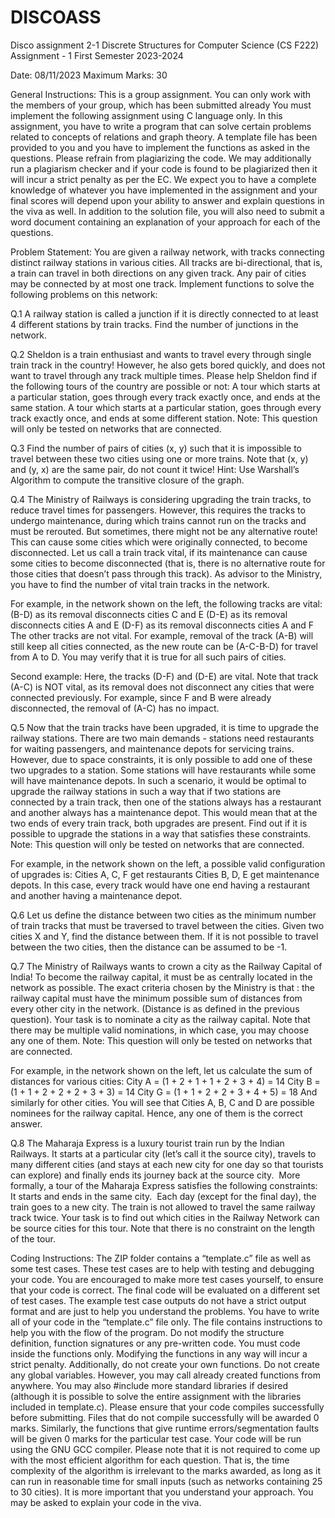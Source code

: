 # DISCOASS
Disco assignment 2-1
Discrete Structures for Computer Science (CS F222)
Assignment - 1
First Semester 2023-2024

Date: 08/11/2023
Maximum Marks: 30

General Instructions:
This is a group assignment. You can only work with the members of your group, which has been submitted already
You must implement the following assignment using C language only.
In this assignment, you have to write a program that can solve certain problems related to concepts of relations and graph theory. A template file has been provided to you and you have to implement the functions as asked in the questions. 
Please refrain from plagiarizing the code. We may additionally run a plagiarism checker and if your code is found to be plagiarized then it will incur a strict penalty as per the EC.
We expect you to have a complete knowledge of whatever you have implemented in the assignment and your final scores will depend upon your ability to answer and explain questions in the viva as well.
In addition to the solution file, you will also need to submit a word document containing an explanation of your approach for each of the questions.

Problem Statement:
You are given a railway network, with tracks connecting distinct railway stations in various cities. All tracks are bi-directional, that is, a train can travel in both directions on any given track. Any pair of cities may be connected  by at most one track.
Implement functions to solve the following problems on this network:

Q.1 A railway station is called a junction if it is directly connected to at least 4 different stations by train tracks. Find the number of junctions in the network. 

Q.2 Sheldon is a train enthusiast and wants to travel every through single train track in the country! However, he also gets bored quickly, and does not want to travel through any track multiple times. Please help Sheldon find if the following tours of the country are possible or not:
A tour which starts at a particular station, goes through every track exactly once, and ends at the same station. 
A tour which starts at a particular station, goes through every track exactly once, and ends at some different station. 
Note: This question will only be tested on networks that are connected.

Q.3 Find the number of pairs of cities (x, y) such that it is impossible to travel between these two cities using one or more trains. Note that (x, y) and (y, x) are the same pair, do not count it twice! Hint: Use Warshall’s Algorithm to compute the transitive closure of the graph. 

Q.4 The Ministry of Railways is considering upgrading the train tracks, to reduce travel times for passengers. However, this requires the tracks to undergo maintenance, during which trains cannot run on the tracks and must be rerouted. But sometimes, there might not be any alternative route! This can cause some cities which were originally connected, to become disconnected. Let us call a train track vital, if its maintenance can cause some cities to become disconnected (that is, there is no alternative route for those cities that doesn’t pass through this track). 
As advisor to the Ministry, you have to find the number of vital train tracks in the network.

For example, in the network shown on the left, the following tracks are vital:
(B-D) as its removal disconnects cities C and E
(D-E) as its removal disconnects cities A and E
(D-F) as its removal disconnects cities A and F
The other tracks are not vital. For example, removal of the track (A-B) will still keep all cities connected, as the new route can be (A-C-B-D) for travel from A to D. You may verify that it is true for all such pairs of cities.

Second example: Here, the tracks (D-F) and (D-E) are vital. Note that track (A-C) is NOT vital, as its removal does not disconnect any cities that were connected previously. For example, since F and B were already disconnected, the removal of (A-C) has no impact.






Q.5 Now that the train tracks have been upgraded, it is time to upgrade the railway stations. There are two main demands - stations need restaurants for waiting passengers, and maintenance depots for servicing trains. However, due to space constraints, it is only possible to add one of these two upgrades to a station. Some stations will have restaurants while some will have maintenance depots. 
In such a scenario, it would be optimal to upgrade the railway stations in such a way that if two stations are connected by a train track, then one of the stations always has a restaurant and another always has a maintenance depot. This would mean that at the two ends of every train track, both upgrades are present. Find out if it is possible to upgrade the stations in a way that satisfies these constraints.
Note: This question will only be tested on networks that are connected.


For example, in the network shown on the left, a possible valid configuration of upgrades is:
Cities A, C, F get restaurants
Cities B, D, E get maintenance depots. 
In this case, every track would have one end having a restaurant and another having a maintenance depot.




Q.6 Let us define the distance between two cities as the minimum number of train tracks that must be traversed to travel between the cities. Given two cities X and Y, find the distance between them. If it is not possible to travel between the two cities, then the distance can be assumed to be -1. 

Q.7 The Ministry of Railways wants to crown a city as the Railway Capital of India! To become the railway capital, it must be as centrally located in the network as possible. The exact criteria chosen by the Ministry is that : the railway capital must have the minimum possible sum of distances from every other city in the network. (Distance is as defined in the previous question). Your task is to nominate a city as the railway capital. Note that there may be multiple valid nominations, in which case, you may choose any one of them. Note: This question will only be tested on networks that are connected. 


For example, in the network shown on the left, let us calculate the sum of distances for various cities:
City A = (1 + 2 + 1 + 1 + 2 + 3 + 4) = 14
City B = (1 + 1 + 2 + 2 + 2 + 3 + 3) = 14
City G = (1 + 1 + 2 + 2 + 3 + 4 + 5) = 18
And similarly for other cities. You will see that Cities A, B, C and D are possible nominees for the railway capital. Hence, any one of them is the correct answer.



Q.8 The Maharaja Express is a luxury tourist train run by the Indian Railways. It starts at a particular city (let’s call it the source city), travels to many different cities (and stays at each new city for one day so that tourists can explore) and finally ends its journey back at the source city. 
More formally, a tour of the Maharaja Express satisfies the following constraints:
It starts and ends in the same city. 
Each day (except for the final day), the train goes to a new city.
The train is not allowed to travel the same railway track twice.
Your task is to find out which cities in the Railway Network can be source cities for this tour. Note that there is no constraint on the length of the tour.


Coding Instructions:
The ZIP folder contains a “template.c” file as well as some test cases. These test cases are to help with testing and debugging your code. You are encouraged to make more test cases yourself, to ensure that your code is correct. The final code will be evaluated on a different set of test cases. The example test case outputs do not have a strict output format and are just to help you understand the problems. 
You have to write all of your code in the “template.c” file only. The file contains instructions to help you with the flow of the program. 
Do not modify the structure definition, function signatures or any pre-written code. You must code inside the functions only. Modifying the functions in any way will incur a strict penalty. Additionally, do not create your own functions. Do not create any global variables. However, you may call already created functions from anywhere. You may also #include more standard libraries if desired (although it is possible to solve the entire assignment with the libraries included in template.c). 
Please ensure that your code compiles successfully before submitting. Files that do not compile successfully will be awarded 0 marks. Similarly, the functions that give runtime errors/segmentation faults will be given 0 marks for the particular test case. Your code will be run using the GNU GCC compiler.
Please note that it is not required to come up with the most efficient algorithm for each question. That is, the time complexity of the algorithm is irrelevant to the marks awarded, as long as it can run in reasonable time for small inputs (such as networks containing 25 to 30 cities). It is more important that you understand your approach. You may be asked to explain your code in the viva. 


